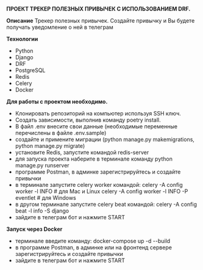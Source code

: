 **ПРОЕКТ ТРЕКЕР ПОЛЕЗНЫХ ПРИВЫЧЕК С ИСПОЛЬЗОВАНИЕМ DRF.**

**Описание**
Трекер полезных привычек. Создайте привычку и Вы будете получать уведомление о ней в телеграм


**Технологии**

- Python
- Django
- DRF
- PostgreSQL
- Redis
- Celery
- Docker

**Для работы с проектом необходимо.**  
- Клонировать репозиторий на компьютер используя SSH ключ.
- Создать зависимости, выполнив команду poetry install.
- В файл .env внесите свои данные (необходимые переменные перечислены в файле .env.sample)
- создайте и примените миграции (python manage.py makemigrations, python manage.py migrate)
- установите Redis, запустите командой redis-server
- для запуска проекта наберите в терминале команду python manage.py runserver
- программе Postman, в админке зарегистрируйтесь и создайте привычки
- в терминале запустите celery worker командой:
  celery -A config worker -l INFO  # для Mac и Linux
  celery -A config worker -l INFO -P eventlet  # для Windows
- в другом терминале запустите celery beat командой:
  celery -A config beat -l info -S django
- зайдите в телеграм бот и нажмите START

**Запуск через Docker**
- терминале введите команду: docker-compose up -d --build 
- в программе Postman, в админке или на фронтенд сервере зарегистрируйтесь и создайте привычки 
- зайдите в телеграм бот и нажмите START
